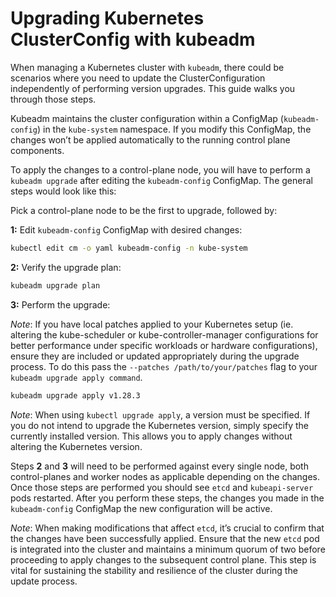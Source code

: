 ---
---
# Upgrading Kubernetes ClusterConfig with kubeadm

When managing a Kubernetes cluster with `kubeadm`, there could be scenarios where you need to update the ClusterConfiguration independently of performing version upgrades. This guide walks you through those steps.

Kubeadm maintains the cluster configuration within a ConfigMap (`kubeadm-config`) in the `kube-system` namespace. If you modify this ConfigMap, the changes won’t be applied automatically to the running control plane components.

To apply the changes to a control-plane node, you will have to perform a `kubeadm upgrade` after editing the `kubeadm-config` ConfigMap. The general steps would look like this:

Pick a control-plane node to be the first to upgrade, followed by:

**1:** Edit `kubeadm-config` ConfigMap with desired changes:
```bash
kubectl edit cm -o yaml kubeadm-config -n kube-system
```

**2:** Verify the upgrade plan:
```bash
kubeadm upgrade plan
```

**3:** Perform the upgrade:

*Note*: If you have local patches applied to your Kubernetes setup (ie. altering the kube-scheduler or kube-controller-manager configurations for better performance under specific workloads or hardware configurations), ensure they are included or updated appropriately during the upgrade process. To do this pass the `--patches /path/to/your/patches` flag to your `kubeadm upgrade apply command`.

```bash
kubeadm upgrade apply v1.28.3
```
*Note*: When using `kubectl upgrade apply`, a version must be specified. If you do not intend to upgrade the Kubernetes version, simply specify the currently installed version. This allows you to apply changes without altering the Kubernetes version.

Steps **2** and **3** will need to be performed against every single node, both control-planes and worker nodes as applicable depending on the changes. Once those steps are performed you should see `etcd` and `kubeapi-server` pods restarted. After you perform these steps, the changes you made in the `kubeadm-config` ConfigMap the new configuration will be active.

*Note*: When making modifications that affect `etcd`, it’s crucial to confirm that the changes have been successfully applied. Ensure that the new `etcd` pod is integrated into the cluster and maintains a minimum quorum of two before proceeding to apply changes to the subsequent control plane. This step is vital for sustaining the stability and resilience of the cluster during the update process.